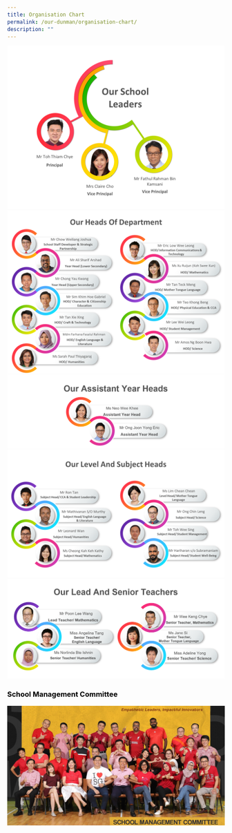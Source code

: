 ```yaml
---
title: Organisation Chart
permalink: /our-dunman/organisation-chart/
description: ""
---
```

![](/images/Organisation%20Chart/SLs_2023.png)
![](/images/Organisation%20Chart/HOD.png)
![](/images/Organisation%20Chart/AYH.png)
![](/images/Organisation%20Chart/SHv2.png)
![](/images/Organisation%20Chart/ST.png)

### <span style = "color: black"> <b>School Management Committee</b> </span>
![](/images/Department%20Photos/smc%20i.jpg)
